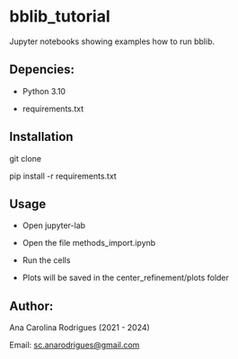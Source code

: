 # bblib_tutorial

Jupyter notebooks showing examples how to run bblib.

## Depencies:

- Python 3.10
  
- requirements.txt

## Installation

git clone

pip install -r requirements.txt

## Usage

- Open jupyter-lab

- Open the file methods_import.ipynb

- Run the cells

- Plots will be saved in the center_refinement/plots folder

## Author:

Ana Carolina Rodrigues (2021 - 2024)

Email: sc.anarodrigues@gmail.com
